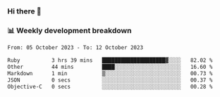 ### Hi there 👋

### 📊 Weekly development breakdown
<!--START_SECTION:waka-->

```txt
From: 05 October 2023 - To: 12 October 2023

Ruby          3 hrs 39 mins   ████████████████████▓░░░░   82.02 %
Other         44 mins         ████░░░░░░░░░░░░░░░░░░░░░   16.60 %
Markdown      1 min           ▒░░░░░░░░░░░░░░░░░░░░░░░░   00.73 %
JSON          0 secs          ░░░░░░░░░░░░░░░░░░░░░░░░░   00.37 %
Objective-C   0 secs          ░░░░░░░░░░░░░░░░░░░░░░░░░   00.28 %
```

<!--END_SECTION:waka-->
